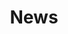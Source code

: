 ---
title: "News"
featured_image: '/images/winnie-castle-klein.jpg'
description: ""
omit_header_text: true
#type: page
#menu: main
---